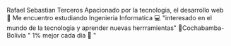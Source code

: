 Rafael Sebastian Terceros
Apacionado por la tecnologia, el desarrollo web 🧠
Me encuentro estudiando Ingenieria Informatica  💻 "interesado en el mundo de la tecnologia y aprender nuevas herrramientas"
📍Cochabamba-Bolivia 
" 1% mejor cada dia 💪 "
